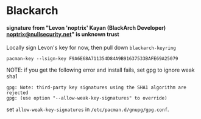 # Blackarch

#### signature from "Levon 'noptrix' Kayan (BlackArch Developer) <noptrix@nullsecurity.net>" is unknown trust

Locally sign Levon's key for now, then pull down `blackarch-keyring`

```shell
pacman-key --lsign-key F9A6E68A711354D84A9B91637533BAFE69A25079
```

NOTE: if you get the following error and install fails, set gpg to ignore weak sha1

```
gpg: Note: third-party key signatures using the SHA1 algorithm are rejected
gpg: (use option "--allow-weak-key-signatures" to override)
```

set `allow-weak-key-signatures` in `/etc/pacman.d/gnupg/gpg.conf`.
